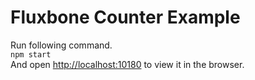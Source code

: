 # Fluxbone Counter Example

Run following command.  
`npm start`  
And open [http://localhost:10180](http://localhost:10180) to view it in the browser.
